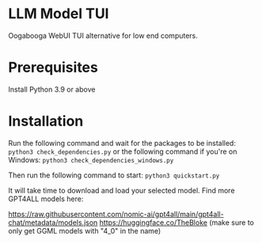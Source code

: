 # LLM Model TUI
Oogabooga WebUI TUI alternative for low end computers.

# Prerequisites
Install Python 3.9 or above

# Installation
Run the following command and wait for the packages to be installed:
`python3 check_dependencies.py`
or the following command if you're on Windows:
`python3 check_dependencies_windows.py `

Then run the following command to start:
`python3 quickstart.py`

It will take time to download and load your selected model.
Find more GPT4ALL models here:

https://raw.githubusercontent.com/nomic-ai/gpt4all/main/gpt4all-chat/metadata/models.json
https://huggingface.co/TheBloke (make sure to only get GGML models with "4_0" in the name)
